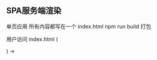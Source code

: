 ## SPA服务端渲染

单页应用
所有内容都写在一个 index.html
npm run build 打包

用户访问  index.html (<div id="root"></div>)
 -> <script>  ->  发起请求  -> js执行，构造出页面来了
 


 ## SSR(同构)
 vue
 虚拟DOM: 平台无关 mount('#app') 当渲染在浏览器里面  虚拟DOM就会变成真实 DOM
        当渲染在服务器里面  虚拟DOM就变成了 字符串
        当渲染在客户端（IOS）里面  虚拟DOM就变成了客户端的组件


import XXX from 'XXX.vue'

let html = `<div>123</div>`
res.end(html)